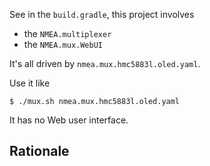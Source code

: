See in the `build.gradle`, this project involves 
- the `NMEA.multiplexer`
- the `NMEA.mux.WebUI`

It's all driven by `nmea.mux.hmc5883l.oled.yaml`.

Use it like 
```
$ ./mux.sh nmea.mux.hmc5883l.oled.yaml
```

It has no Web user interface.

<!-- TODO Add pictures -->

## Rationale

